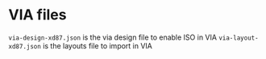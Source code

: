 # VIA files

`via-design-xd87.json` is the via design file to enable ISO in VIA
`via-layout-xd87.json` is the layouts file to import in VIA


